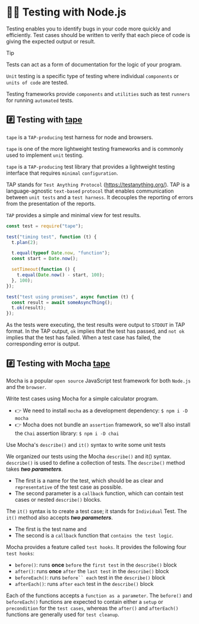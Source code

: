 # 💁‍♂️ Testing with Node.js

Testing enables you to identify bugs in your code more quickly and efficiently.
Test cases should be written to verify that each piece of code is giving the expected output or result.

> [!TIP]
> Tests can act as a form of documentation for the logic of your program.

`Unit` testing is a specific type of testing where individual `components` or `units of code` are tested.

Testing frameworks provide `components` and `utilities` such as test `runners` for running `automated` tests.

## #️⃣ Testing with [tape](https://www.npmjs.com/package/tape)

`tape` is a `TAP-producing` test harness for node and browsers.

`tape` is one of the more lightweight testing frameworks and is commonly used to implement `unit` testing.

`tape` is a `TAP-producing` test library that provides a lightweight testing interface that requires `minimal` `configuration`.

TAP stands for `Test Anything Protocol` (https://testanything.org/). TAP is a language-agnostic `text-based` `protocol` that enables communication between `unit tests` and a `test harness`. It decouples the reporting of errors from the presentation of the reports.

`TAP` provides a simple and minimal view for test results.

```js
const test = require("tape");

test("timing test", function (t) {
  t.plan(2);

  t.equal(typeof Date.now, "function");
  const start = Date.now();

  setTimeout(function () {
    t.equal(Date.now() - start, 100);
  }, 100);
});

test("test using promises", async function (t) {
  const result = await someAsyncThing();
  t.ok(result);
});
```

As the tests were executing, the test results were output to `STDOUT` in TAP format. In the TAP output, `ok` implies that the test has passed, and `not ok` implies that the test has failed. When a test case has failed, the corresponding error is output.

## #️⃣ Testing with Mocha [tape](https://www.npmjs.com/package/tape)

Mocha is a popular `open source` JavaScript test framework for both `Node.js` and the `browser`.

Write test cases using Mocha for a simple calculator program.

- 👉 We need to install `mocha` as a development dependency: `$ npm i -D mocha`
- 👉 Mocha does not bundle an `assertion` framework, so we'll also install the `Chai` assertion library: `$ npm i -D chai`

Use Mocha's `describe()` and `it()` syntax to write some unit tests

We organized our tests using the Mocha `describe()` and it() syntax. `describe()` is used to define a collection of tests. The `describe()` method takes **_two parameters_**.

- The first is a name for the test, which should be as clear and `representative` of the test case as possible.
- The second parameter is a `callback` function, which can contain test cases or nested `describe()` blocks.

The `it()` syntax is to create a test case; it stands for `Individual` Test. The `it()` method also accepts **_two parameters_**.

- The first is the test name and
- The second is a `callback` function that `contains the test logic`.

Mocha provides a feature called `test hooks`. It provides the following four `test hooks`:

- `before()`: runs **once** `before` the `first test` in the `describe()` block
- `after()`: runs **once** `after` the `last test` in the `describe()` block
- `beforeEach()`: runs `before`` each` test in the `describe()` block
- `afterEach()`: runs `after` `each` test in the `describe()` block

Each of the functions accepts a `function as a parameter`. The `before()` and `beforeEach()` functions are expected to contain either a `setup` or `precondition` for the `test cases`, whereas the `after()` and `afterEach()` functions are generally used for `test cleanup`.
